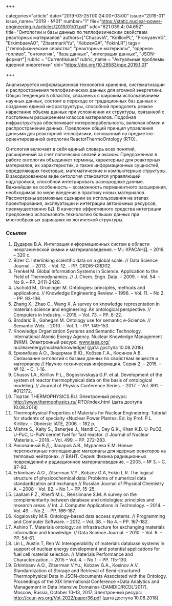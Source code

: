 +++

categories="article"
date="2019-03-25T00:24:00+03:00"
issue="2019-01"
issue_name="2019 - №01"
number="1"
file="https://static.nuclear-power-engineering.ru/articles/2019/01/01.pdf"
udc="621.039.4; 04.652"
title="Онтологии и базы данных по теплофизическим свойствам реакторных материалов"
authors=["ChusovIA", "KirillovPL", "PronyaevVG", "ErkimbaevAO", "ZitsermanVYu", "KobzevGA", "FokinLR"]
tags=["теплофизические свойства", "реакторные материалы", "ядерное топливо", "онтология", "база данных", "интеграция данных", "JSON-формат"]
rubric = "Сurrentissues"
rubric_name = "Актуальные проблемы ядерной энергетики"
doi="https://doi.org/10.26583/npe.2019.1.01"

+++

Анализируется информационная технология хранения, систематизации и распространения теплофизических данных для атомной энергетики. Общая тенденция в областях, связанных с широким использованием научных данных, состоит в переходе от традиционных баз данных к созданию единой инфраструктуры, способной преодолеть резкое нарастание объема данных при усложнении их структуры, связанной с постоянным расширением классов материалов. Подобная инфраструктура обеспечивает интероперабельность, включая обмен и распространение данных. Предложен общий принцип управления данными для реакторной теплофизики, основанный на предметно-ориентированной онтологии ReactorThermoOntology (RTO).

Онтология включает в себя единый словарь всех понятий, расширенный за счет логических связей и аксиом. Предложенная в работе онтология объединяет термины, характерные для реакторных материалов, их характеристик, а также информационных сущностей, определяющих текстовые, математические и компьютерные структуры. В закодированном виде онтология становится управляющей надстройкой, способной интегрировать разнородные данные. Важнейшая ее особенность – возможность перманентного расширения, необходимая по мере введения в практику новых материалов. Рассмотрены возможные сценарии ее использования на этапах проектирования, эксплуатации и интеграции автономных ресурсов, преимущественно БД. В качестве эффективного средства интеграции предложено использовать технологию больших данных при многообразных вариациях их логической структуры.

### Ссылки

1. Дударев В.А. Интеграция информационных систем в области неорганической химии и материаловедения. – М.: КРАСАНД. – 2016. – 320 с.
2. Bizer C. Interlinking scientific data on a global scale. // Data Science Journal. – 2013. – Vol. 12. – PP. GRDI6-GRDI12.
3. Frenkel M. Global Information Systems in Science. Application to the Field of Thermodynamics. // J. Chem. Engn. Data. – 2009. – Vol. 54. – No 9. – PP. 2411-2428.
4. Uschold M., Gruninger M. Ontologies: principles, methods and applications. // Knowledge Engineering Review. – 1996. – Vol. 11. – No 2. – PP. 93-136.
5. Zhang X., Zhao C., Wang X. A survey on knowledge representation in materials science and engineering: An ontological perspective. // Computers in Industry. – 2015. – Vol. 73. – PP. 8-22.
6. Brodaric B., Gahegan M. Ontology use for semantic e-Science. // Semantic Web. – 2010. – Vol. 1. – PP. 149-153.
7. Knowledge Organization Systems and Semantic Technology. International Atomic Energy Agency. Nuclear Knowledge Management (NKM). Электронный ресурс: www.iaea.org/ nuclearenergy/nuclearknowledge/ (дата доступа 10.08.2018).
8. Еркимбаев А.О., Зицерман В.Ю., Кобзев Г.А., Косинов А.В. Связывание онтологий с базами данных по свойствам веществ и материалов // Научно-техническая информация. Серия 2. – 2015. – № 12. – С. 1-16.
9. Chusov I.A., Kirillov P.L., Bogoslovskaya G.P. et al. Development of the system of reactor thermophysical data on the basis of ontological modeling. // Journal of Physics Conference Series. – 2017. – Vol. 891. – #012172.
10. Портал THERMOPHYSICS.RU. Электронный ресурс: http://www.thermophysics.ru/ RTO/index.html (дата доступа 10.08.2018)
11. Thermophysical Properties of Materials for Nuclear Engineering: Tutorial for students of specialty «Nuclear Power Plants». Ed. by Prof. P.L. Kirillov. – Obninsk: IATE, 2006. – 182 p.
12. Mishra S., Kaity S., Banerjee J., Nandi C., Dey G.K., Khan K.B. U-PuO2, U-PuC, U-PuN cermet fuel for fast reactor. // Journal of Nuclear Materials. – 2018. – Vol. 499. – PP. 272-283.
13. Рисованный В.Д., Захаров А.В., Муралева Е.М. Новые перспективные поглощающие материалы для ядерных реакторов на тепловых нейтронах. // ВАНТ. Серия: Физика радиационных повреждений и радиационное материаловедение. – 2005. – № 3. – С. 87-93.
14. Erkimbaev A.O., Zitserman V.Y., Kobzev G.A, Fokin L.R. The logical structure of physicochemical data: Problems of numerical data standardization and exchange // Russian Journal of Physical Chemistry A. – 2008 – Vol. 82. – No 1. – PP. 15-25.
15. Laallam F.Z., Kherfi M.L., Benslimane S.M. A survey on the complementarity between database and ontologies: principles and research areas. // Int. J. Computer Applications in Technology. – 2014. – Vol. 49. – No 2. – PP. 166-187.
16. Kogalovsky M.R. Ontology-based data access systems. // Programming and Computer Software. – 2012. – Vol. 38. – No 4. – PP. 167-182.
17. Ashino T. Materials ontology: an infrastructure for exchanging materials information and knowledge. // Data Science Journal. – 2010. – Vol. 9. – PP. 54-61.
18. Lin L, Austin T, Ren W. Interoperability of materials database systems in support of nuclear energy development and potential applications for fuel cell material selection. // Materials Performance and Characterization. – 2015 – Vol. 4. – No 1. – PP. 115-130.
19. Erkimbaev A.O., Zitserman V.Yu., Kobzev G.A., Kosinov A.V. Standardization of Storage and Retrieval of Semi-structured Thermophysical Data in JSON-documents Associated with the Ontology. Proceedings of the XIX International Conference «Data Analytics and Management in Data Intensive Domains» (DAMDID/RCDL’2017), Moscow, Russia, October 10–13, 2017. Электронный ресурс: http://ceur-ws.org/Vol-2022/paper36.pdf (дата доступа 10.08.2018).